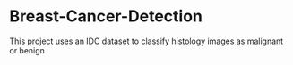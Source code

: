 # Breast-Cancer-Detection
This project uses an IDC dataset to classify histology images as malignant or benign
